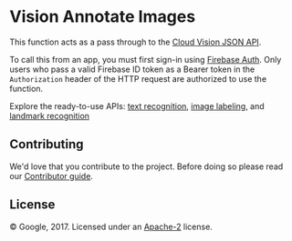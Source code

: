 # Vision Annotate Images

This function acts as a pass through to the [Cloud Vision JSON API](https://cloud.google.com/vision/docs/request).

To call this from an app, you must first sign-in using [Firebase Auth](https://firebase.google.com/docs/auth).
Only users who pass a valid Firebase ID token as a Bearer token in the `Authorization` header of the HTTP request are authorized to use the function.

Explore the ready-to-use APIs: [text recognition](https://firebase.google.com/docs/ml/recognize-text), [image labeling](https://firebase.google.com/docs/ml/label-images), and [landmark recognition](https://firebase.google.com/docs/ml/recognize-landmarks)

## Contributing

We'd love that you contribute to the project. Before doing so please read our [Contributor guide](../CONTRIBUTING.md).

## License

© Google, 2017. Licensed under an [Apache-2](../LICENSE) license.
